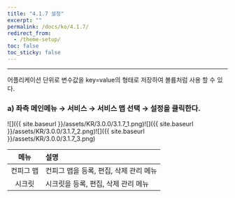 ```yaml
---
title: "4.1.7 설정"
excerpt: ""
permalink: /docs/ko/4.1.7/
redirect_from:
  - /theme-setup/
toc: false
toc_sticky: false
---
```


---
어플리케이션 단위로 변수값을 key=value의 형태로 저장하여 볼륨처럼 사용 할 수 있다.

### a\) 좌측 메인메뉴 → 서비스 → 서비스 맵 선택 → 설정을 클릭한다.
![]({{ site.baseurl }}/assets/KR/3.0.0/3.1.7_1.png)![]({{ site.baseurl }}/assets/KR/3.0.0/3.1.7_2.png)![]({{ site.baseurl }}/assets/KR/3.0.0/3.1.7_3.png)

| **메뉴** | **설명** |
| :---: | :--- |
| 컨피그 맵 | 컨피그 맵을 등록, 편집, 삭제 관리 메뉴 |
| 시크릿 | 시크릿을 등록, 편집, 삭제 관리 메뉴 |
